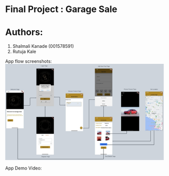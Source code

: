 # Final Project : Garage Sale
# Authors:
1) Shalmali Kanade (001578591)
2) Rutuja Kale

App flow screenshots:
![alt text](https://github.com/kanade18/HyperGarageSale/blob/main/garage-sale.jpg?raw=true)

App Demo Video:
